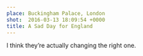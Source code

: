 ```yaml
---
place: Buckingham Palace, London
shot:  2016-03-13 18:09:54 +0000
title: A Sad Day for England
---
```


I think they’re actually changing the right one.
